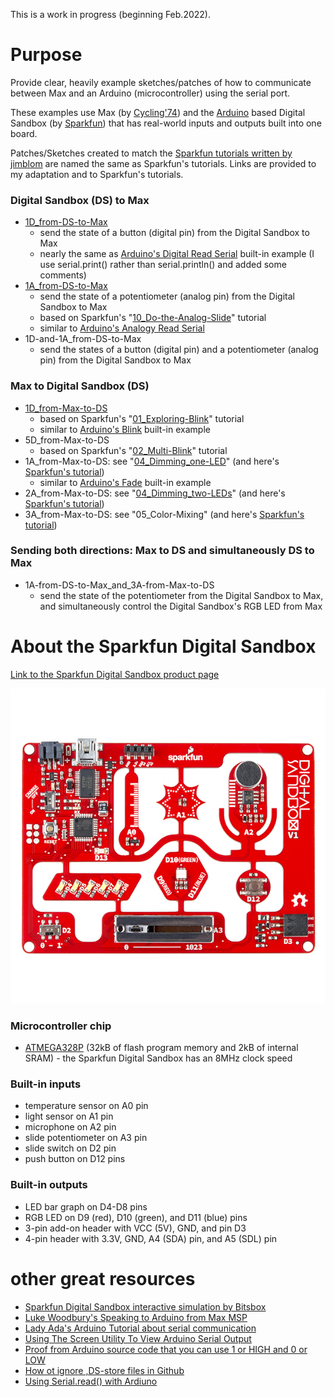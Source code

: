 This is a work in progress (beginning Feb.2022).

# Purpose

Provide clear, heavily example sketches/patches of how to communicate between Max and an Arduino (microcontroller) using the serial port.

These examples use Max (by [Cycling'74](https://cycling74.com)) and the [Arduino](https://www.arduino.cc) based Digital Sandbox (by [Sparkfun](https://www.sparkfun.com/products/12651)) that has real-world inputs and outputs built into one board.

Patches/Sketches created to match the [Sparkfun tutorials written by jimblom](https://learn.sparkfun.com/tutorials/digital-sandbox-arduino-companion) are named the same as Sparkfun's tutorials. Links are provided to my adaptation and to Sparkfun's tutorials.

### Digital Sandbox (DS) to Max
  - [1D_from-DS-to-Max](/1D_from-DS-to-Max)
    - send the state of a button (digital pin) from the Digital Sandbox to Max
    - nearly the same as [Arduino's Digital Read Serial](https://www.arduino.cc/en/Tutorial/BuiltInExamples/DigitalReadSerial) built-in example (I use serial.print() rather than serial.println() and added some comments)
  - [1A_from-DS-to-Max](/1A_from-DS-to-Max)
    - send the state of a potentiometer (analog pin) from the Digital Sandbox to Max
    - based on Sparkfun's "[10_Do-the-Analog-Slide](https://learn.sparkfun.com/tutorials/digital-sandbox-arduino-companion/10-do-the-analog-slide)" tutorial
    - similar to [Arduino's Analogy Read Serial](https://www.arduino.cc/en/Tutorial/BuiltInExamples/AnalogReadSerial)
  - 1D-and-1A_from-DS-to-Max
    - send the states of a button (digital pin) and a potentiometer (analog pin) from the Digital Sandbox to Max

### Max to Digital Sandbox (DS)
  - [1D_from-Max-to-DS](/1D_from-Max-to-DS)
    - based on Sparkfun's "[01_Exploring-Blink](https://learn.sparkfun.com/tutorials/digital-sandbox-arduino-companion/1-exploring-blink)" tutorial
    - similar to [Arduino's Blink](https://www.arduino.cc/en/Tutorial/BuiltInExamples/Blink) built-in example
  - 5D_from-Max-to-DS
    - based on Sparkfun's "[02_Multi-Blink](https://learn.sparkfun.com/tutorials/digital-sandbox-arduino-companion/2-multi-blink)" tutorial
  - 1A_from-Max-to-DS: see "[04_Dimming_one-LED](/04_Dimming_one-LED)" (and here's [Sparkfun's tutorial](https://learn.sparkfun.com/tutorials/digital-sandbox-arduino-companion/4-dimming-the-easy-way))
    - similar to [Arduino's Fade](https://www.arduino.cc/en/Tutorial/BuiltInExamples/Fade) built-in example
  - 2A_from-Max-to-DS: see "[04_Dimming_two-LEDs](04_Dimming_two-LEDs)" (and here's [Sparkfun's tutorial](https://learn.sparkfun.com/tutorials/digital-sandbox-arduino-companion/4-dimming-the-easy-way))
  - 3A_from-Max-to-DS: see "05_Color-Mixing" (and here's [Sparkfun's tutorial](https://learn.sparkfun.com/tutorials/digital-sandbox-arduino-companion/5-color-mixing))

### Sending both directions: Max to DS and simultaneously DS to Max
  - 1A-from-DS-to-Max_and_3A-from-Max-to-DS
    - send the state of the potentiometer from the Digital Sandbox to Max, and simultaneously control the Digital Sandbox's RGB LED from Max


# About the Sparkfun Digital Sandbox

[Link to the Sparkfun Digital Sandbox product page](https://www.sparkfun.com/products/12651)

![photo of the Sparkfun Digital Sandbox](/media/Digital_Sandbox.jpeg)

### Microcontroller chip
- [ATMEGA328P](https://www.microchip.com/en-us/product/ATmega328P) (32kB of flash program memory and 2kB of internal SRAM) - the Sparkfun Digital Sandbox has an 8MHz clock speed

### Built-in inputs
- temperature sensor on A0 pin
- light sensor on A1 pin
- microphone on A2 pin
- slide potentiometer on A3 pin
- slide switch on D2 pin
- push button on D12 pins

### Built-in outputs
- LED bar graph on D4-D8 pins
- RGB LED on D9 (red), D10 (green), and D11 (blue) pins
- 3-pin add-on header with VCC (5V), GND, and pin D3
- 4-pin header with 3.3V, GND, A4 (SDA) pin, and A5 (SDL) pin

# other great resources
- [Sparkfun Digital Sandbox interactive simulation by Bitsbox](http://sparkfun.codepops.com/)
- [Luke Woodbury's Speaking to Arduino from Max MSP](https://www.dotlib.org/arduino-workshop-9)
- [Lady Ada's Arduino Tutorial about serial communication](http://www.ladyada.net/learn/arduino/lesson4.html)
- [Using The Screen Utility To View Arduino Serial Output](https://www.woolseyworkshop.com/2020/08/07/quick-tip-using-the-screen-utility-to-view-arduino-serial-output/)
- [Proof from Arduino source code that you can use 1 or HIGH and 0 or LOW](https://github.com/arduino/ArduinoCore-avr/blob/master/cores/arduino/Arduino.h#L40-L41)
- [How ot ignore ,DS-store files in Github](https://code.likeagirl.io/how-to-get-rid-of-ds-store-and-node-modules-in-git-repositories-d37b8a391247)
- [Using Serial.read() with Ardiuno](https://www.programmingelectronics.com/serial-read/)
